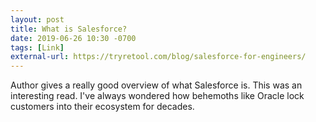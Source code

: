 ```yaml
---
layout: post
title: What is Salesforce?
date: 2019-06-26 10:30 -0700
tags: [Link]
external-url: https://tryretool.com/blog/salesforce-for-engineers/
---
```


Author gives a really good overview of what Salesforce is. This was an
interesting read. I've always wondered how behemoths like Oracle lock
customers into their ecosystem for decades.

